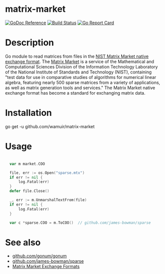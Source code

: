 # matrix-market

[![GoDoc Reference](https://godoc.org/github.com/wamuir/matrix-market?status.svg)](http://godoc.org/github.com/wamuir/matrix-market)
[![Build Status](https://travis-ci.org/wamuir/matrix-market.svg?branch=master)](https://travis-ci.org/wamuir/matrix-market)
[![Go Report Card](https://goreportcard.com/badge/github.com/wamuir/matrix-market)](https://goreportcard.com/report/github.com/wamuir/matrix-market)

# Description

Go module to read matrices from files in the [NIST Matrix Market native exchange
format](https://math.nist.gov/MatrixMarket/formats.html#MMformat). The
[Matrix Market](https://math.nist.gov/MatrixMarket/) is a service of the
Mathematical and Computational Sciences Division of the Information
Technology Laboratory of the National Institute of Standards and Technology
(NIST), containing "test data for use in comparative studies of algorithms
for numerical linear algebra, featuring nearly 500 sparse matrices from a
variety of applications, as well as matrix generation tools and services."
The Matrix Market native exchange format has become a standard for
exchanging matrix data.

# Installation

  go get -u github.com/wamuir/matrix-market

# Usage

```go

  var m market.COO

  file, err := os.Open("sparse.mtx")
  if err != nil {
      log.Fatal(err)
  }
  defer file.Close()

  _, err := m.UnmarshalTextFrom(file)
  if err != nil {
      log.Fatal(err)
  }

  var c *sparse.COO = m.ToCOO()  // github.com/james-bowman/sparse

```

# See also

- [github.com/gonum/gonum](https://github.com/gonum/gonum)
- [github.com/james-bowman/sparse](https://github.com/james-bowman/sparse)
- [Matrix Market Exchange Formats](https://math.nist.gov/MatrixMarket/formats.html#MMformat)
